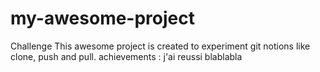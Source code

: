 # my-awesome-project
Challenge
This awesome project is created to experiment git notions like clone, push and pull.
achievements : j'ai reussi blablabla
